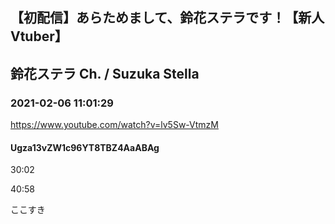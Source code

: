## 【初配信】あらためまして、鈴花ステラです！【新人Vtuber】
## 鈴花ステラ Ch. / Suzuka Stella
### 2021-02-06 11:01:29
https://www.youtube.com/watch?v=lv5Sw-VtmzM
#### Ugza13vZW1c96YT8TBZ4AaABAg
30:02

40:58

ここすき

